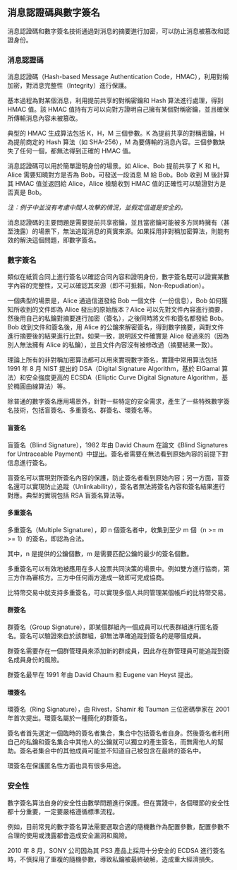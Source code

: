 ## 消息認證碼與數字簽名

消息認證碼和數字簽名技術通過對消息的摘要進行加密，可以防止消息被篡改和認證身份。

### 消息認證碼
消息認證碼（Hash-based Message Authentication Code，HMAC），利用對稱加密，對消息完整性（Integrity）進行保護。

基本過程為對某個消息，利用提前共享的對稱密鑰和 Hash 算法進行處理，得到 HMAC 值。該 HMAC 值持有方可以向對方證明自己擁有某個對稱密鑰，並且確保所傳輸消息內容未被篡改。

典型的 HMAC 生成算法包括 K，H，M 三個參數。K 為提前共享的對稱密鑰，H 為提前商定的 Hash 算法（如 SHA-256），M 為要傳輸的消息內容。三個參數缺失了任何一個，都無法得到正確的 HMAC 值。

消息認證碼可以用於簡單證明身份的場景。如 Alice、Bob 提前共享了 K 和 H。Alice 需要知曉對方是否為 Bob，可發送一段消息 M 給 Bob。Bob 收到 M 後計算其 HMAC 值並返回給 Alice，Alice 檢驗收到 HMAC 值的正確性可以驗證對方是否真是 Bob。

*注：例子中並沒有考慮中間人攻擊的情況，並假定信道是安全的。*

消息認證碼的主要問題是需要提前共享密鑰，並且當密鑰可能被多方同時擁有（甚至洩露）的場景下，無法追蹤消息的真實來源。如果採用非對稱加密算法，則能有效的解決這個問題，即數字簽名。


### 數字簽名
類似在紙質合同上進行簽名以確認合同內容和證明身份，數字簽名既可以證實某數字內容的完整性，又可以確認其來源（即不可抵賴，Non-Repudiation）。

一個典型的場景是，Alice 通過信道發給 Bob 一個文件（一份信息），Bob 如何獲知所收到的文件即為 Alice 發出的原始版本？Alice 可以先對文件內容進行摘要，然後用自己的私鑰對摘要進行加密（簽名），之後同時將文件和簽名都發給 Bob。Bob 收到文件和簽名後，用 Alice 的公鑰來解密簽名，得到數字摘要，與對文件進行摘要後的結果進行比對。如果一致，說明該文件確實是 Alice 發過來的（因為別人無法擁有 Alice 的私鑰），並且文件內容沒有被修改過（摘要結果一致）。

理論上所有的非對稱加密算法都可以用來實現數字簽名，實踐中常用算法包括 1991 年 8 月 NIST 提出的 DSA（Digital Signature Algorithm，基於 ElGamal 算法）和安全強度更高的 ECSDA（Elliptic Curve Digital Signature Algorithm，基於橢圓曲線算法）等。

除普通的數字簽名應用場景外，針對一些特定的安全需求，產生了一些特殊數字簽名技術，包括盲簽名、多重簽名、群簽名、環簽名等。

#### 盲簽名

盲簽名（Blind Signature），1982 年由 David Chaum 在論文《Blind Signatures for Untraceable Payment》中[提出](http://www.hit.bme.hu/~buttyan/courses/BMEVIHIM219/2009/Chaum.BlindSigForPayment.1982.PDF)。簽名者需要在無法看到原始內容的前提下對信息進行簽名。

盲簽名可以實現對所簽名內容的保護，防止簽名者看到原始內容；另一方面，盲簽名還可以實現防止追蹤（Unlinkability），簽名者無法將簽名內容和簽名結果進行對應。典型的實現包括 RSA 盲簽名算法等。

#### 多重簽名
多重簽名（Multiple Signature），即 n 個簽名者中，收集到至少 m 個（n >= m >= 1）的簽名，即認為合法。

其中，n 是提供的公鑰個數，m 是需要匹配公鑰的最少的簽名個數。

多重簽名可以有效地被應用在多人投票共同決策的場景中。例如雙方進行協商，第三方作為審核方。三方中任何兩方達成一致即可完成協商。

比特幣交易中就支持多重簽名，可以實現多個人共同管理某個帳戶的比特幣交易。

#### 群簽名

群簽名（Group Signature），即某個群組內一個成員可以代表群組進行匿名簽名。簽名可以驗證來自於該群組，卻無法準確追蹤到簽名的是哪個成員。

群簽名需要存在一個群管理員來添加新的群成員，因此存在群管理員可能追蹤到簽名成員身份的風險。

群簽名最早在 1991 年由 David Chaum 和 Eugene van Heyst 提出。

#### 環簽名

環簽名（Ring Signature），由 Rivest，Shamir 和 Tauman 三位密碼學家在 2001 年首次提出。環簽名屬於一種簡化的群簽名。

簽名者首先選定一個臨時的簽名者集合，集合中包括簽名者自身。然後簽名者利用自己的私鑰和簽名集合中其他人的公鑰就可以獨立的產生簽名，而無需他人的幫助。簽名者集合中的其他成員可能並不知道自己被包含在最終的簽名中。

環簽名在保護匿名性方面也具有很多用途。

### 安全性

數字簽名算法自身的安全性由數學問題進行保護。但在實踐中，各個環節的安全性都十分重要，一定要嚴格遵循標準流程。

例如，目前常見的數字簽名算法需要選取合適的隨機數作為配置參數，配置參數不合理的使用或洩露都會造成安全漏洞和風險。

2010 年 8 月，SONY 公司因為其 PS3 產品上採用十分安全的 ECDSA 進行簽名時，不慎採用了重複的隨機參數，導致私鑰被最終破解，造成重大經濟損失。
